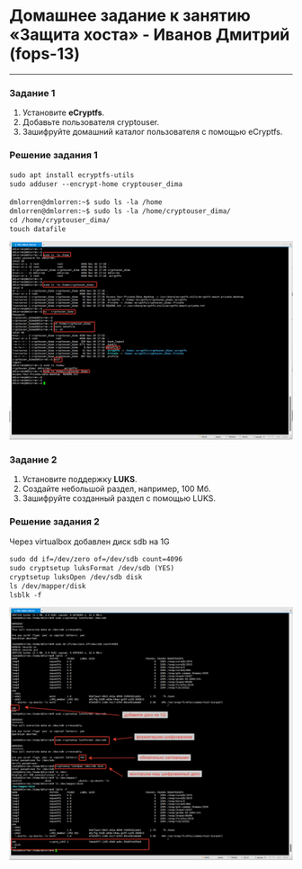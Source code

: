 # Домашнее задание к занятию  «Защита хоста» - Иванов Дмитрий (fops-13)

------

### Задание 1

1. Установите **eCryptfs**.
2. Добавьте пользователя cryptouser.
3. Зашифруйте домашний каталог пользователя с помощью eCryptfs.

### Решение задания 1
```
sudo apt install ecryptfs-utils
sudo adduser --encrypt-home cryptouser_dima

dmlorren@dmlorren:~$ sudo ls -la /home
dmlorren@dmlorren:~$ sudo ls -la /home/cryptouser_dima/
cd /home/cryptouser_dima/
touch datafile
```
![13-02_1](https://github.com/dmlorren/netology-homework/blob/main/Information_security/img/13-02_1.png)


### Задание 2

1. Установите поддержку **LUKS**.
2. Создайте небольшой раздел, например, 100 Мб.
3. Зашифруйте созданный раздел с помощью LUKS.


### Решение задания 2
Через virtualbox добавлен диск sdb на 1G
```
sudo dd if=/dev/zero of=/dev/sdb count=4096
sudo cryptsetup luksFormat /dev/sdb (YES)
cryptsetup luksOpen /dev/sdb disk
ls /dev/mapper/disk
lsblk -f
```
![13-02_2](https://github.com/dmlorren/netology-homework/blob/main/Information_security/img/13-02_2.png)


